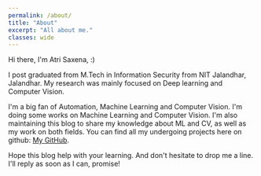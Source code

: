 ```yaml
---
permalink: /about/
title: "About"
excerpt: "All about me."
classes: wide
---
```


Hi there, I'm Atri Saxena, :)

I post graduated from M.Tech in Information Security from NIT Jalandhar, Jalandhar. My research was mainly focused on Deep learning and Computer Vision.

I'm a big fan of Automation, Machine Learning and Computer Vision. I'm doing some works on Machine Learning and Computer Vision. I'm also maintaining this blog to share my knowledge about ML and CV, as well as my work on both fields. You can find all my undergoing projects here on github: [My GitHub](https://github.com/atrisaxena).


Hope this blog help with your learning. And don't hesitate to drop me a line. I'll reply as soon as I can, promise!
